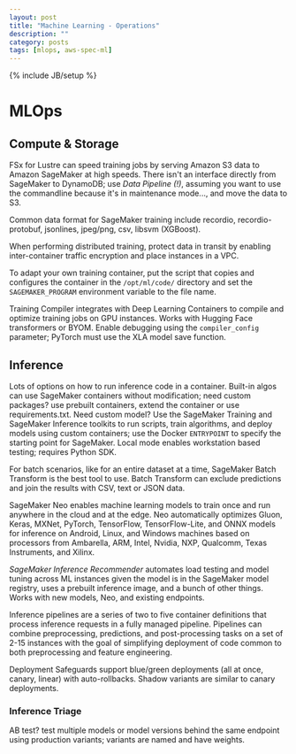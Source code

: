 ```yaml
---
layout: post
title: "Machine Learning - Operations"
description: ""
category: posts
tags: [mlops, aws-spec-ml]
---
```

{% include JB/setup %}

# MLOps
## Compute & Storage
FSx for Lustre can speed training jobs by serving Amazon S3 data to Amazon SageMaker at high speeds. There isn't an interface directly from SageMaker to DynamoDB; use *Data Pipeline (!)*, assuming you want to use the commandline because it's in maintenance mode..., and move the data to S3.

Common data format for SageMaker training include recordio, recordio-protobuf, jsonlines, jpeg/png, csv, libsvm (XGBoost).

When performing distributed training, protect data in transit by enabling inter-container traffic encryption and place instances in a VPC.

To adapt your own training container, put the script that copies and configures the container in the `/opt/ml/code/` directory and set the `SAGEMAKER_PROGRAM` environment variable to the file name.

Training Compiler integrates with Deep Learning Containers to compile and optimize training jobs on GPU instances. Works with Hugging Face transformers or BYOM. Enable debugging using the `compiler_config` parameter; PyTorch must use the XLA model save function.

## Inference
Lots of options on how to run inference code in a container. Built-in algos can use SageMaker containers without modification; need custom packages? use prebuilt containers, extend the container or use requirements.txt. Need custom model? Use the SageMaker Training and SageMaker Inference toolkits to run scripts, train algorithms, and deploy models using custom containers; use the Docker `ENTRYPOINT` to specify the starting point for SageMaker. Local mode enables workstation based testing; requires Python SDK. 

For batch scenarios, like for an entire dataset at a time, SageMaker Batch Transform is the best tool to use. Batch Transform can exclude predictions and join the results with CSV, text or JSON data.

SageMaker Neo enables machine learning models to train once and run anywhere in the cloud and at the edge. Neo automatically optimizes Gluon, Keras, MXNet, PyTorch, TensorFlow, TensorFlow-Lite, and ONNX models for inference on Android, Linux, and Windows machines based on processors from Ambarella, ARM, Intel, Nvidia, NXP, Qualcomm, Texas Instruments, and Xilinx.

*SageMaker Inference Recommender* automates load testing and model tuning across ML instances given the model is in the SageMaker model registry, uses a prebuilt inference image, and a bunch of other things. Works with new models, Neo, and existing endpoints.

Inference pipelines are a series of two to five container definitions that process inference requests in a fully managed pipeline. Pipelines can combine preprocessing, predictions, and post-processing tasks on a set of 2-15 instances with the goal of simplifying deployment of code common to both preprocessing and feature engineering.

Deployment Safeguards support blue/green deployments (all at once, canary, linear) with auto-rollbacks. Shadow variants are similar to canary deployments. 

### Inference Triage
AB test? test multiple models or model versions behind the same endpoint using production variants; variants are named and have weights.